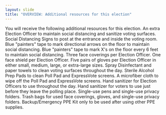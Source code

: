```yaml
---
layout: slide
title: "OVERVIEW: Additional resources for this election"
---
```


You will receive the following additional resources for this election. An extra Election Officer to maintain social distancing and sanitize voting surfaces. Social Distancing Signs to post at the entrance and inside the voting room. Blue &quot;painters&quot; tape to mark directional arrows on the floor to maintain social distancing. Blue &quot;painters&quot; tape to mark X&#39;s on the floor every 6 feet to maintain social distancing. Three face coverings per Election Officer. One face shield per Election Officer. Five pairs of gloves per Election Officer in either small, medium, large, or extra-large sizes. Spray Disinfectant and paper towels to clean voting surfaces throughout the day. Sterile Alcohol Prep Pads to clean Poll Pad and ExpressVote screens. A microfiber cloth to wipe off the Poll Pad and ExpressVote screens. Hand sanitizer for Election Officers to use throughout the day. Hand sanitizer for voters to use just before they leave the polling place. Single-use pens and single-use privacy folders. Trash bags for used face coverings, gloves, and single-use privacy folders. Backup/Emergency PPE Kit only to be used after using other PPE supplies.
